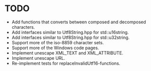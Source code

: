 TODO
====
* Add functions that converts between composed and decomposed characters.
* Add interfaces similar to Utf8String.hpp for std::u16string.
* Add interfaces similar to Utf8String.hpp for std::u32string.
* Support more of the iso-8859 character sets.
* Support more of the Windows code pages.
* Implement unescape XML_TEXT and XML_ATTRIBUTE.
* Implement unescape URL.
* Re-implement tests for replaceInvalidUtf16-functions.
